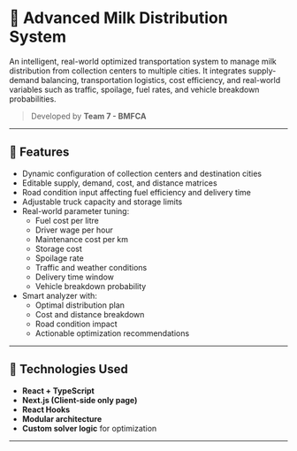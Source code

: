 # 🥛 Advanced Milk Distribution System

An intelligent, real-world optimized transportation system to manage milk distribution from collection centers to multiple cities. It integrates supply-demand balancing, transportation logistics, cost efficiency, and real-world variables such as traffic, spoilage, fuel rates, and vehicle breakdown probabilities.

> Developed by **Team 7 - BMFCA**

---

## 🚀 Features

- Dynamic configuration of collection centers and destination cities
- Editable supply, demand, cost, and distance matrices
- Road condition input affecting fuel efficiency and delivery time
- Adjustable truck capacity and storage limits
- Real-world parameter tuning:
  - Fuel cost per litre
  - Driver wage per hour
  - Maintenance cost per km
  - Storage cost
  - Spoilage rate
  - Traffic and weather conditions
  - Delivery time window
  - Vehicle breakdown probability
- Smart analyzer with:
  - Optimal distribution plan
  - Cost and distance breakdown
  - Road condition impact
  - Actionable optimization recommendations

---

## 🧠 Technologies Used

- **React + TypeScript**
- **Next.js (Client-side only page)**
- **React Hooks**
- **Modular architecture**
- **Custom solver logic** for optimization

---

